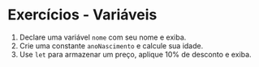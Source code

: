# Exercícios - Variáveis

1. Declare uma variável `nome` com seu nome e exiba.
2. Crie uma constante `anoNascimento` e calcule sua idade.
3. Use `let` para armazenar um preço, aplique 10% de desconto e exiba.